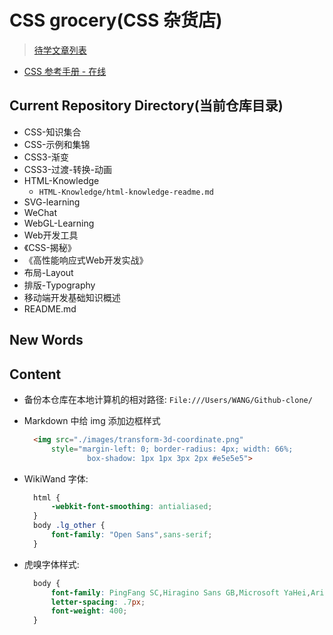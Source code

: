 # CSS grocery(CSS 杂货店)

> [待学文章列表](https://github.com/chokcoco/iCSS)


- [CSS 参考手册 - 在线](https://css.doyoe.com/)




## Current Repository Directory(当前仓库目录)
- CSS-知识集合
- CSS-示例和集锦
- CSS3-渐变
- CSS3-过渡-转换-动画
- HTML-Knowledge
    + `HTML-Knowledge/html-knowledge-readme.md`
- SVG-learning
- WeChat
- WebGL-Learning
- Web开发工具
- 《CSS-揭秘》
- 《高性能响应式Web开发实战》 
- 布局-Layout
- 排版-Typography
- 移动端开发基础知识概述
- README.md


## New Words





## Content

- 备份本仓库在本地计算机的相对路径: `File:///Users/WANG/Github-clone/`
  
- Markdown 中给 img 添加边框样式
  ```html
    <img src="./images/transform-3d-coordinate.png"
        style="margin-left: 0; border-radius: 4px; width: 66%;
                box-shadow: 1px 1px 3px 2px #e5e5e5">
  ```

- WikiWand 字体: 
  ```css
    html {
        -webkit-font-smoothing: antialiased;
    }
    body .lg_other {
        font-family: "Open Sans",sans-serif;
    }
  ```
- 虎嗅字体样式:
  ```css
    body {
        font-family: PingFang SC,Hiragino Sans GB,Microsoft YaHei,Arial,sans-serif;
        letter-spacing: .7px;
        font-weight: 400;
    }
  ```